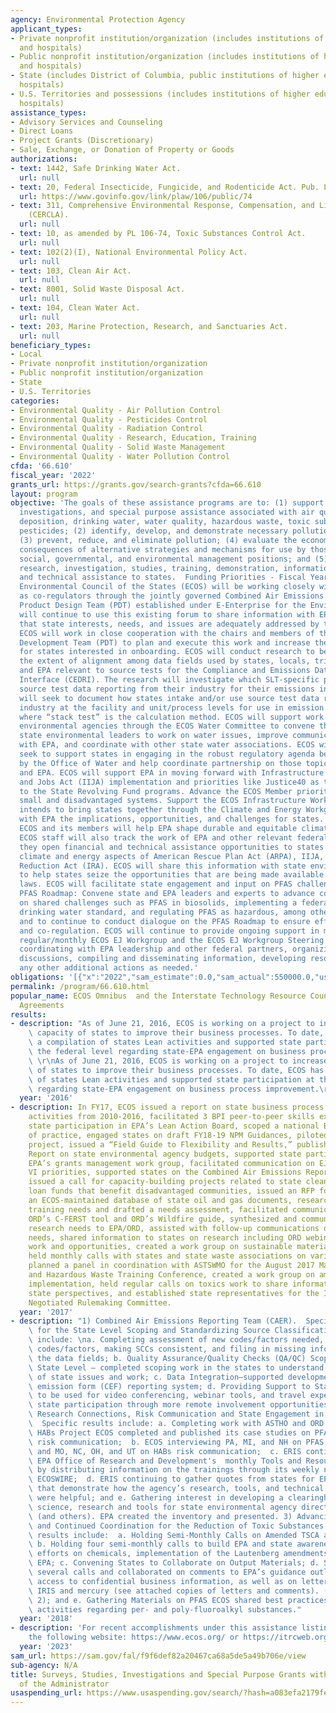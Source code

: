 ```yaml
---
agency: Environmental Protection Agency
applicant_types:
- Private nonprofit institution/organization (includes institutions of higher education
  and hospitals)
- Public nonprofit institution/organization (includes institutions of higher education
  and hospitals)
- State (includes District of Columbia, public institutions of higher education and
  hospitals)
- U.S. Territories and possessions (includes institutions of higher education and
  hospitals)
assistance_types:
- Advisory Services and Counseling
- Direct Loans
- Project Grants (Discretionary)
- Sale, Exchange, or Donation of Property or Goods
authorizations:
- text: 1442, Safe Drinking Water Act.
  url: null
- text: 20, Federal Insecticide, Fungicide, and Rodenticide Act. Pub. L. 106, 74.
  url: https://www.govinfo.gov/link/plaw/106/public/74
- text: 311, Comprehensive Environmental Response, Compensation, and Liability Act
    (CERCLA).
  url: null
- text: 10, as amended by PL 106-74, Toxic Substances Control Act.
  url: null
- text: 102(2)(I), National Environmental Policy Act.
  url: null
- text: 103, Clean Air Act.
  url: null
- text: 8001, Solid Waste Disposal Act.
  url: null
- text: 104, Clean Water Act.
  url: null
- text: 203, Marine Protection, Research, and Sanctuaries Act.
  url: null
beneficiary_types:
- Local
- Private nonprofit institution/organization
- Public nonprofit institution/organization
- State
- U.S. Territories
categories:
- Environmental Quality - Air Pollution Control
- Environmental Quality - Pesticides Control
- Environmental Quality - Radiation Control
- Environmental Quality - Research, Education, Training
- Environmental Quality - Solid Waste Management
- Environmental Quality - Water Pollution Control
cfda: '66.610'
fiscal_year: '2022'
grants_url: https://grants.gov/search-grants?cfda=66.610
layout: program
objective: 'The goals of these assistance programs are to: (1) support surveys, studies,
  investigations, and special purpose assistance associated with air quality, acid
  deposition, drinking water, water quality, hazardous waste, toxic substances and/or
  pesticides; (2) identify, develop, and demonstrate necessary pollution control techniques;
  (3) prevent, reduce, and eliminate pollution; (4) evaluate the economic and social
  consequences of alternative strategies and mechanisms for use by those in economic,
  social, governmental, and environmental management positions; and (5) Support includes
  research, investigation, studies, training, demonstration, information dissemination,
  and technical assistance to states.  Funding Priorities - Fiscal Year 2023: The
  Environmental Council of the States (ECOS) will be working closely with the EPA
  as co-regulators through the jointly governed Combined Air Emissions Reporting (CAERS)
  Product Design Team (PDT) established under E-Enterprise for the Environment. States
  will continue to use this existing forum to share information with EPA and ensure
  that state interests, needs, and issues are adequately addressed by the CAERS project.
  ECOS will work in close cooperation with the chairs and members of the CAERS Product
  Development Team (PDT) to plan and execute this work and increase the value of CAERS
  for states interested in onboarding. ECOS will conduct research to better understand
  the extent of alignment among data fields used by states, locals, tribes, (SLTs)
  and EPA relevant to source tests for the Compliance and Emissions Data Reporting
  Interface (CEDRI). The research will investigate which SLT-specific programs require
  source test data reporting from their industry for their emissions inventory. Researchers
  will seek to document how states intake and/or use source test data reports from
  industry at the facility and unit/process levels for use in emission inventories
  where “stack test” is the calculation method. ECOS will support work with state
  environmental agencies through the ECOS Water Committee to convene the appropriate
  state environmental leaders to work on water issues, improve communication and partnership
  with EPA, and coordinate with other state water associations. ECOS will especially
  seek to support states in engaging in the robust regulatory agenda being pursued
  by the Office of Water and help coordinate partnership on those topics between states
  and EPA. ECOS will support EPA in moving forward with Infrastructure Investment
  and Jobs Act (IIJA) implementation and priorities like Justice40 as they relate
  to the State Revolving Fund programs. Advance the ECOS Member priority to support
  small and disadvantaged systems. Support the ECOS Infrastructure Workgroup. ECOS
  intends to bring states together through the Climate and Energy Workgroup to discuss
  with EPA the implications, opportunities, and challenges for states. Input from
  ECOS and its members will help EPA shape durable and equitable climate solutions.
  ECOS staff will also track the work of EPA and other relevant federal agencies as
  they open financial and technical assistance opportunities to states related to
  climate and energy aspects of American Rescue Plan Act (ARPA), IIJA, and Inflation
  Reduction Act (IRA). ECOS will share this information with state environmental agencies
  to help states seize the opportunities that are being made available through these
  laws. ECOS will facilitate state engagement and input on PFAS challenges and the
  PFAS Roadmap: Convene state and EPA leaders and experts to advance coordinated efforts
  on shared challenges such as PFAS in biosolids, implementing a federally-enforceable
  drinking water standard, and regulating PFAS as hazardous, among other concerns,
  and to continue to conduct dialogue on the PFAS Roadmap to ensure effective implementation
  and co-regulation. ECOS will continue to provide ongoing support in managing the
  regular/monthly ECOS EJ Workgroup and the ECOS EJ Workgroup Steering Committee meetings,
  coordinating with EPA leadership and other federal partners, organizing and facilitating
  discussions, compiling and disseminating information, developing resources, and/or
  any other additional actions as needed.'
obligations: '[{"x":"2022","sam_estimate":0.0,"sam_actual":550000.0,"usa_spending_actual":98773.0},{"x":"2023","sam_estimate":913015.0,"sam_actual":0.0,"usa_spending_actual":763455.0},{"x":"2024","sam_estimate":850000.0,"sam_actual":0.0,"usa_spending_actual":698792.0}]'
permalink: /program/66.610.html
popular_name: ECOS Omnibus  and the Interstate Technology Resource Council Cooperative
  Agreements
results:
- description: "As of June 21, 2016, ECOS is working on a project to increase the\
    \ capacity of states to improve their business processes. To date, ECOS has drafted\
    \ a compilation of states Lean activities and supported state participation at\
    \ the federal level regarding state-EPA engagement on business process improvement.\
    \ \r\nAs of June 21, 2016, ECOS is working on a project to increase the capacity\
    \ of states to improve their business processes. To date, ECOS has drafted a compilation\
    \ of states Lean activities and supported state participation at the federal level\
    \ regarding state-EPA engagement on business process improvement.\r\n\r\n\r\n"
  year: '2016'
- description: In FY17, ECOS issued a report on state business process improvement
    activities from 2010-2016, facilitated 3 BPI peer-to-peer skills exchanges, supported
    state participation in EPA’s Lean Action Board, scoped a national BPI community
    of practice, engaged states on draft FY18-19 NPM Guidances, piloted a Measures
    project, issued a “Field Guide to Flexibility and Results,” published a Green
    Report on state environmental agency budgets, supported state participation on
    EPA’s grants management work group, facilitated communication on EJ and Title
    VI priorities, supported states on the Combined Air Emissions Reporting Team,
    issued a call for capacity-building projects related to state clean water revolving
    loan funds that benefit disadvantaged communities, issued an RFP for support of
    an ECOS-maintained database of state oil and gas documents, researched enforcement
    training needs and drafted a needs assessment, facilitated communications on EAP
    ORD’s C-FERST tool and ORD’s Wildfire guide, synthesized and communicated states’
    research needs to EPA/ORD, assisted with follow-up communications on state research
    needs, shared information to states on research including ORD webinars and NAS
    work and opportunities, created a work group on sustainable materials management,
    held monthly calls with states and state waste associations on various SMM topics,
    planned a panel in coordination with ASTSWMO for the August 2017 Materials Management
    and Hazardous Waste Training Conference, created a work group on amended TSCA
    implementation, held regular calls on toxics work to share information and solicit
    state perspectives, and established state representatives for the Inorganics Byproduct
    Negotiated Rulemaking Committee.
  year: '2017'
- description: "1) Combined Air Emissions Reporting Team (CAER).  Specific results\
    \ for the State Level Scoping and Standardizing Source Classification Codes (SCCs)\
    \ include: \na. Completing assessment of new codes/factors needed, retiring old\
    \ codes/factors, making SCCs consistent, and filing in missing information in\
    \ the data fields; b. Quality Assurance/Quality Checks (QA/QC) Scoping at the\
    \ State Level – completed scoping work in the states to understand the full extent\
    \ of state issues and work; c. Data Integration–supported development of a common\
    \ emission form (CEF) reporting system; d. Providing Support to State Engagement–\
    \ to be used for video conferencing, webinar tools, and travel expenses to broaden\
    \ state participation through more remote involvement opportunities.  2) Environmental-Health\
    \ Research Connections, Risk Communication and State Engagement in EPA Research.\
    \  Specific results include: a. Completing work with ASTHO and ORD on PFAS and\
    \ HABs Project ECOS completed and published its case studies on PFAS and HABs\
    \ risk communication;  b. ECOS interviewing PA, MI, and NH on PFAS risk communication,\
    \ and MO, NC, OH, and UT on HABs risk communication;  c. ERIS continuing to support\
    \ EPA Office of Research and Development's  monthly Tools and Resources webinars\
    \ by distributing information on the trainings through its weekly newsletter,\
    \ ECOSWIRE;  d. ERIS continuing to gather quotes from states for EPA’s case studies\
    \ that demonstrate how the agency’s research, tools, and technical assistance\
    \ were helpful; and e. Gathering interest in developing a clearinghouse of EPA’s\
    \ science, research and tools for state environmental agency directors and staff\
    \ (and others). EPA created the inventory and presented. 3) Advancing TSCA Implementation\
    \ and Continued Coordination for the Reduction of Toxic Substances.  Specific\
    \ results include:  a. Holding Semi-Monthly Calls on Amended TSCA and Toxics;\
    \ b. Holding four semi-monthly calls to build EPA and state awareness of various\
    \ efforts on chemicals, implementation of the Lautenberg amendments to TSCA, and\
    \ EPA; c. Convening States to Collaborate on Output Materials; d. States holding\
    \ several calls and collaborated on comments to EPA’s guidance outlining state\
    \ access to confidential business information, as well as on letters regarding\
    \ IRIS and mercury (see attached copies of letters and comments). (Tasks 1 and\
    \ 2); and e. Gathering Materials on PFAS ECOS shared best practices and state\
    \ activities regarding per- and poly-fluoroalkyl substances."
  year: '2018'
- description: 'For recent accomplishments under this assistance listing, please visit
    the following website: https://www.ecos.org/ or https://itrcweb.org/home.'
  year: '2023'
sam_url: https://sam.gov/fal/f9f6def82a20467ca68a5de5a49b706e/view
sub-agency: N/A
title: Surveys, Studies, Investigations and Special Purpose Grants within the Office
  of the Administrator
usaspending_url: https://www.usaspending.gov/search/?hash=a083efa2179fe4b3ecc5442b0f49a8f6
---
```

